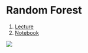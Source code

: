 # Random Forest

1. [Lecture](random-forest-bagging.pdf)
2. [Notebook](notebook.ipynb)

![](forest.jpeg)
